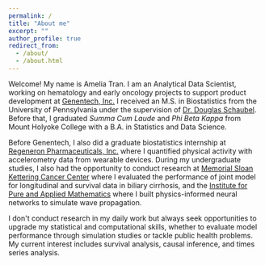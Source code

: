 ```yaml
---
permalink: /
title: "About me"
excerpt: ""
author_profile: true
redirect_from: 
  - /about/
  - /about.html
---
```


Welcome! My name is Amelia Tran. I am an Analytical Data Scientist, working on hematology and early oncology projects to support product development at [Genentech, Inc.](https://www.gene.com/) I received an M.S. in Biostatistics from the University of Pennsylvania under the supervision of [Dr. Douglas Schaubel](https://www.dbei.med.upenn.edu/bio/douglas-e-schaubel-phd). Before that, I graduated *Summa Cum Laude* and *Phi Beta Kappa* from Mount Holyoke College with a B.A. in Statistics and Data Science.

Before Genentech, I also did a graduate biostatistics internship at [Regeneron Pharmaceuticals, Inc.](https://www.regeneron.com/) where I quantified physical activity with accelerometry data from wearable devices. During my undergraduate studies, I also had the opportunity to conduct research at [Memorial Sloan Kettering Cancer Center](https://www.mskcc.org/departments/epidemiology-biostatistics) where I evaluated the performance of joint model for longitudinal and survival data in biliary cirrhosis, and the [Institute for Pure and Applied Mathematics](https://www.ipam.ucla.edu/) where I built physics-informed neural networks to simulate wave propagation.

I don't conduct research in my daily work but always seek opportunities to upgrade my statistical and computational skills, whether to evaluate model performance through simulation studies or tackle public health problems. My current interest includes survival analysis, causal inference, and times series analysis. 
